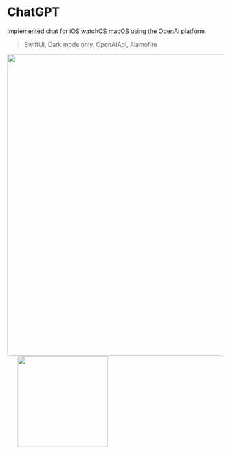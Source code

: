 # ChatGPT
Implemented chat for iOS watchOS macOS using the OpenAi platform

> SwiftUI, Dark mode only, OpenAIApi, Alamofire

<img src="https://github.com/glbrom/glbrom/blob/87607adf9dba59b3dd53e0eacac01b3ed7b2f4fe/images/ChatGPT.png" width="700"> &nbsp;&nbsp;&nbsp;&nbsp;&nbsp; <img src="https://github.com/glbrom/glbrom/blob/87607adf9dba59b3dd53e0eacac01b3ed7b2f4fe/AppSimulation/ChatGPT.gif" width="210">
